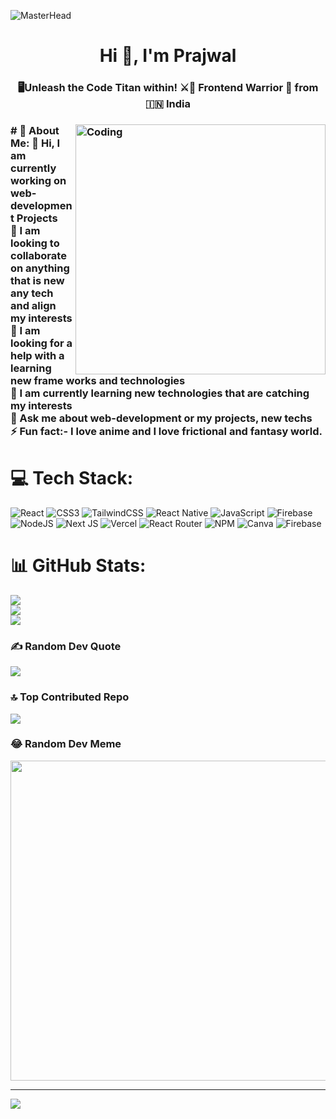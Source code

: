 ![MasterHead](https://propulsive.in/assets/img/service-icon/web.gif)
<h1 align="center">Hi 👋, I'm Prajwal</h1>
<h3 align="center">🖥️Unleash the Code Titan within! ⚔️🌟 Frontend Warrior 🎨 from 🇮🇳 India<h3> 
  
<img align="right" alt="Coding" width="400" src="https://media.tenor.com/NOYF3f82b_gAAAAM/programmer.gif">
# 💫 About Me:
🔭 Hi, I am currently working on web-development Projects<br>🌱 I am looking to collaborate on anything that is new any tech and align my interests<br>👯 I am looking for a help with a learning new frame works and technologies <br>🤔 I am currently learning new technologies that are catching my interests<br>💬 Ask me about web-development or my projects, new techs<br>⚡ Fun fact:- I love anime and I love frictional and fantasy world. 




# 💻 Tech Stack:
![React](https://img.shields.io/badge/react-%2320232a.svg?style=for-the-badge&logo=react&logoColor=%2361DAFB) ![CSS3](https://img.shields.io/badge/css3-%231572B6.svg?style=for-the-badge&logo=css3&logoColor=white) ![TailwindCSS](https://img.shields.io/badge/tailwindcss-%2338B2AC.svg?style=for-the-badge&logo=tailwind-css&logoColor=white) ![React Native](https://img.shields.io/badge/react_native-%2320232a.svg?style=for-the-badge&logo=react&logoColor=%2361DAFB) ![JavaScript](https://img.shields.io/badge/javascript-%23323330.svg?style=for-the-badge&logo=javascript&logoColor=%23F7DF1E) ![Firebase](https://img.shields.io/badge/firebase-%23039BE5.svg?style=for-the-badge&logo=firebase) ![NodeJS](https://img.shields.io/badge/node.js-6DA55F?style=for-the-badge&logo=node.js&logoColor=white) ![Next JS](https://img.shields.io/badge/Next-black?style=for-the-badge&logo=next.js&logoColor=white) ![Vercel](https://img.shields.io/badge/vercel-%23000000.svg?style=for-the-badge&logo=vercel&logoColor=white) ![React Router](https://img.shields.io/badge/React_Router-CA4245?style=for-the-badge&logo=react-router&logoColor=white) ![NPM](https://img.shields.io/badge/NPM-%23000000.svg?style=for-the-badge&logo=npm&logoColor=white) ![Canva](https://img.shields.io/badge/Canva-%2300C4CC.svg?style=for-the-badge&logo=Canva&logoColor=white) ![Firebase](https://img.shields.io/badge/firebase-%23039BE5.svg?style=for-the-badge&logo=firebase)
# 📊 GitHub Stats:
![](https://github-readme-stats.vercel.app/api?username=Abeloth19&theme=gotham&hide_border=false&include_all_commits=false&count_private=false)<br/>
![](https://github-readme-streak-stats.herokuapp.com/?user=Abeloth19&theme=gotham&hide_border=false)<br/>
![](https://github-readme-stats.vercel.app/api/top-langs/?username=Abeloth19&theme=gotham&hide_border=false&include_all_commits=false&count_private=false&layout=compact)

### ✍️ Random Dev Quote
![](https://quotes-github-readme.vercel.app/api?type=horizontal&theme=tokyonight)

### 🔝 Top Contributed Repo
![](https://github-contributor-stats.vercel.app/api?username=Abeloth19&limit=5&theme=gruvbox&combine_all_yearly_contributions=true)

### 😂 Random Dev Meme
<img src="https://rm.up.railway.app/" width="512px"/>

---
[![](https://visitcount.itsvg.in/api?id=Abeloth19&icon=2&color=4)](https://visitcount.itsvg.in)

<!-- Proudly created with GPRM ( https://gprm.itsvg.in ) -->
